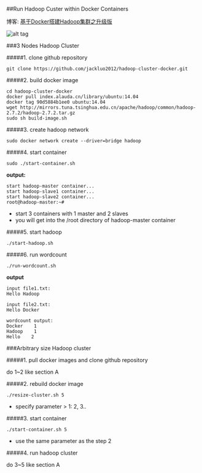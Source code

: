 ##Run Hadoop Custer within Docker Containers

博客: [基于Docker搭建Hadoop集群之升级版](http://kiwenlau.com/2016/06/12/160612-hadoop-cluster-docker-update/)

![alt tag](https://raw.githubusercontent.com/kiwenlau/hadoop-cluster-docker/master/hadoop-cluster-docker.png)


###3 Nodes Hadoop Cluster


#####1. clone github repository

```
git clone https://github.com/jackluo2012/hadoop-cluster-docker.git
```

#####2. build docker image

```
cd hadoop-cluster-docker
docker pull index.alauda.cn/library/ubuntu:14.04
docker tag 90d5884b1ee0 ubuntu:14.04
wget http://mirrors.tuna.tsinghua.edu.cn/apache/hadoop/common/hadoop-2.7.2/hadoop-2.7.2.tar.gz
sudo sh build-image.sh
```


#####3. create hadoop network

```
sudo docker network create --driver=bridge hadoop
```

#####4. start container

```
sudo ./start-container.sh
```

**output:**

```
start hadoop-master container...
start hadoop-slave1 container...
start hadoop-slave2 container...
root@hadoop-master:~# 
```
- start 3 containers with 1 master and 2 slaves
- you will get into the /root directory of hadoop-master container

#####5. start hadoop

```
./start-hadoop.sh
```

#####6. run wordcount

```
./run-wordcount.sh
```

**output**

```
input file1.txt:
Hello Hadoop

input file2.txt:
Hello Docker

wordcount output:
Docker    1
Hadoop    1
Hello    2
```

###Arbitrary size Hadoop cluster

#####1. pull docker images and clone github repository

do 1~2 like section A

#####2. rebuild docker image

```
./resize-cluster.sh 5
```
- specify parameter > 1: 2, 3..


#####3. start container

```
./start-container.sh 5
```
- use the same parameter as the step 2

#####4. run hadoop cluster 

do 3~5 like section A

